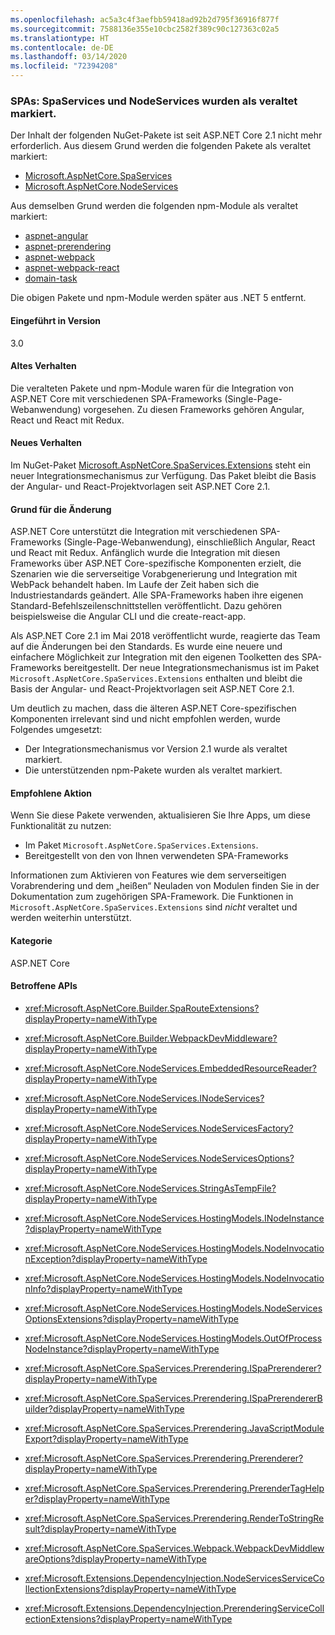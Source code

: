 ```yaml
---
ms.openlocfilehash: ac5a3c4f3aefbb59418ad92b2d795f36916f877f
ms.sourcegitcommit: 7588136e355e10cbc2582f389c90c127363c02a5
ms.translationtype: HT
ms.contentlocale: de-DE
ms.lasthandoff: 03/14/2020
ms.locfileid: "72394208"
---
```

### <a name="spas-spaservices-and-nodeservices-marked-obsolete"></a>SPAs: SpaServices und NodeServices wurden als veraltet markiert.

Der Inhalt der folgenden NuGet-Pakete ist seit ASP.NET Core 2.1 nicht mehr erforderlich. Aus diesem Grund werden die folgenden Pakete als veraltet markiert:

- [Microsoft.AspNetCore.SpaServices](https://www.nuget.org/packages/Microsoft.AspNetCore.SpaServices/)
- [Microsoft.AspNetCore.NodeServices](https://www.nuget.org/packages/Microsoft.AspNetCore.NodeServices/)

Aus demselben Grund werden die folgenden npm-Module als veraltet markiert:

- [aspnet-angular](https://www.npmjs.com/package/aspnet-angular)
- [aspnet-prerendering](https://www.npmjs.com/package/aspnet-prerendering)
- [aspnet-webpack](https://www.npmjs.com/package/aspnet-webpack)
- [aspnet-webpack-react](https://www.npmjs.com/package/aspnet-webpack-react)
- [domain-task](https://www.npmjs.com/package/domain-task)

Die obigen Pakete und npm-Module werden später aus .NET 5 entfernt.

#### <a name="version-introduced"></a>Eingeführt in Version

3.0

#### <a name="old-behavior"></a>Altes Verhalten

Die veralteten Pakete und npm-Module waren für die Integration von ASP.NET Core mit verschiedenen SPA-Frameworks (Single-Page-Webanwendung) vorgesehen. Zu diesen Frameworks gehören Angular, React und React mit Redux.

#### <a name="new-behavior"></a>Neues Verhalten

Im NuGet-Paket [Microsoft.AspNetCore.SpaServices.Extensions](https://www.nuget.org/packages/Microsoft.AspNetCore.SpaServices.Extensions/) steht ein neuer Integrationsmechanismus zur Verfügung. Das Paket bleibt die Basis der Angular- und React-Projektvorlagen seit ASP.NET Core 2.1.

#### <a name="reason-for-change"></a>Grund für die Änderung

ASP.NET Core unterstützt die Integration mit verschiedenen SPA-Frameworks (Single-Page-Webanwendung), einschließlich Angular, React und React mit Redux. Anfänglich wurde die Integration mit diesen Frameworks über ASP.NET Core-spezifische Komponenten erzielt, die Szenarien wie die serverseitige Vorabgenerierung und Integration mit WebPack behandelt haben. Im Laufe der Zeit haben sich die Industriestandards geändert. Alle SPA-Frameworks haben ihre eigenen Standard-Befehlszeilenschnittstellen veröffentlicht. Dazu gehören beispielsweise die Angular CLI und die create-react-app.

Als ASP.NET Core 2.1 im Mai 2018 veröffentlicht wurde, reagierte das Team auf die Änderungen bei den Standards. Es wurde eine neuere und einfachere Möglichkeit zur Integration mit den eigenen Toolketten des SPA-Frameworks bereitgestellt. Der neue Integrationsmechanismus ist im Paket `Microsoft.AspNetCore.SpaServices.Extensions` enthalten und bleibt die Basis der Angular- und React-Projektvorlagen seit ASP.NET Core 2.1.

Um deutlich zu machen, dass die älteren ASP.NET Core-spezifischen Komponenten irrelevant sind und nicht empfohlen werden, wurde Folgendes umgesetzt:

- Der Integrationsmechanismus vor Version 2.1 wurde als veraltet markiert.
- Die unterstützenden npm-Pakete wurden als veraltet markiert.

#### <a name="recommended-action"></a>Empfohlene Aktion

Wenn Sie diese Pakete verwenden, aktualisieren Sie Ihre Apps, um diese Funktionalität zu nutzen:

- Im Paket `Microsoft.AspNetCore.SpaServices.Extensions`.
- Bereitgestellt von den von Ihnen verwendeten SPA-Frameworks

Informationen zum Aktivieren von Features wie dem serverseitigen Vorabrendering und dem „heißen“ Neuladen von Modulen finden Sie in der Dokumentation zum zugehörigen SPA-Framework. Die Funktionen in `Microsoft.AspNetCore.SpaServices.Extensions` sind *nicht* veraltet und werden weiterhin unterstützt.

#### <a name="category"></a>Kategorie

ASP.NET Core

#### <a name="affected-apis"></a>Betroffene APIs

- <xref:Microsoft.AspNetCore.Builder.SpaRouteExtensions?displayProperty=nameWithType>
- <xref:Microsoft.AspNetCore.Builder.WebpackDevMiddleware?displayProperty=nameWithType>

- <xref:Microsoft.AspNetCore.NodeServices.EmbeddedResourceReader?displayProperty=nameWithType>
- <xref:Microsoft.AspNetCore.NodeServices.INodeServices?displayProperty=nameWithType>
- <xref:Microsoft.AspNetCore.NodeServices.NodeServicesFactory?displayProperty=nameWithType>
- <xref:Microsoft.AspNetCore.NodeServices.NodeServicesOptions?displayProperty=nameWithType>
- <xref:Microsoft.AspNetCore.NodeServices.StringAsTempFile?displayProperty=nameWithType>
- <xref:Microsoft.AspNetCore.NodeServices.HostingModels.INodeInstance?displayProperty=nameWithType>
- <xref:Microsoft.AspNetCore.NodeServices.HostingModels.NodeInvocationException?displayProperty=nameWithType>
- <xref:Microsoft.AspNetCore.NodeServices.HostingModels.NodeInvocationInfo?displayProperty=nameWithType>
- <xref:Microsoft.AspNetCore.NodeServices.HostingModels.NodeServicesOptionsExtensions?displayProperty=nameWithType>
- <xref:Microsoft.AspNetCore.NodeServices.HostingModels.OutOfProcessNodeInstance?displayProperty=nameWithType>

- <xref:Microsoft.AspNetCore.SpaServices.Prerendering.ISpaPrerenderer?displayProperty=nameWithType>
- <xref:Microsoft.AspNetCore.SpaServices.Prerendering.ISpaPrerendererBuilder?displayProperty=nameWithType>
- <xref:Microsoft.AspNetCore.SpaServices.Prerendering.JavaScriptModuleExport?displayProperty=nameWithType>
- <xref:Microsoft.AspNetCore.SpaServices.Prerendering.Prerenderer?displayProperty=nameWithType>
- <xref:Microsoft.AspNetCore.SpaServices.Prerendering.PrerenderTagHelper?displayProperty=nameWithType>
- <xref:Microsoft.AspNetCore.SpaServices.Prerendering.RenderToStringResult?displayProperty=nameWithType>
- <xref:Microsoft.AspNetCore.SpaServices.Webpack.WebpackDevMiddlewareOptions?displayProperty=nameWithType>

- <xref:Microsoft.Extensions.DependencyInjection.NodeServicesServiceCollectionExtensions?displayProperty=nameWithType>
- <xref:Microsoft.Extensions.DependencyInjection.PrerenderingServiceCollectionExtensions?displayProperty=nameWithType>

<!--

#### Affected APIs

- `T:Microsoft.AspNetCore.Builder.SpaRouteExtensions`
- `T:Microsoft.AspNetCore.Builder.WebpackDevMiddleware`

- `T:Microsoft.AspNetCore.NodeServices.EmbeddedResourceReader`
- `T:Microsoft.AspNetCore.NodeServices.INodeServices`
- `T:Microsoft.AspNetCore.NodeServices.NodeServicesFactory`
- `T:Microsoft.AspNetCore.NodeServices.NodeServicesOptions`
- `T:Microsoft.AspNetCore.NodeServices.StringAsTempFile`
- `T:Microsoft.AspNetCore.NodeServices.HostingModels.INodeInstance`
- `T:Microsoft.AspNetCore.NodeServices.HostingModels.NodeInvocationException`
- `T:Microsoft.AspNetCore.NodeServices.HostingModels.NodeInvocationInfo`
- `T:Microsoft.AspNetCore.NodeServices.HostingModels.NodeServicesOptionsExtensions`
- `T:Microsoft.AspNetCore.NodeServices.HostingModels.OutOfProcessNodeInstance`

- `T:Microsoft.AspNetCore.SpaServices.Prerendering.ISpaPrerenderer`
- `T:Microsoft.AspNetCore.SpaServices.Prerendering.ISpaPrerendererBuilder`
- `T:Microsoft.AspNetCore.SpaServices.Prerendering.JavaScriptModuleExport`
- `T:Microsoft.AspNetCore.SpaServices.Prerendering.Prerenderer`
- `T:Microsoft.AspNetCore.SpaServices.Prerendering.PrerenderTagHelper`
- `T:Microsoft.AspNetCore.SpaServices.Prerendering.RenderToStringResult`
- `T:Microsoft.AspNetCore.SpaServices.Webpack.WebpackDevMiddlewareOptions`

- `T:Microsoft.Extensions.DependencyInjection.NodeServicesServiceCollectionExtensions`
- `T:Microsoft.Extensions.DependencyInjection.PrerenderingServiceCollectionExtensions`

-->
